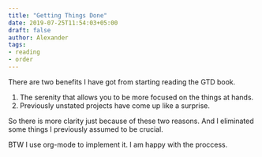 ```yaml
---
title: "Getting Things Done"
date: 2019-07-25T11:54:03+05:00
draft: false
author: Alexander
tags:
- reading
- order
---
```


There are two benefits I have got from starting reading the GTD book.

1. The serenity that allows you to be more focused on the things at hands.
2. Previously unstated projects have come up like a surprise.

So there is more clarity just because of these two reasons.
And I eliminated some things I previously assumed to be crucial.

BTW I use org-mode to implement it.
I am happy with the proccess.
